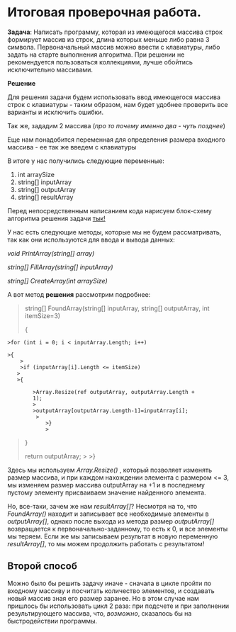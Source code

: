 # Итоговая проверочная работа.

**Задача**: Написать программу, которая из имеющегося массива строк формирует массив из строк, длина которых
меньше либо равна 3 символа. Первоначальный массив можно ввести с клавиатуры, либо задать на старте
выполнения алгоритма. При решении не рекомендуется пользоваться коллекциями, лучше обойтись
исключительно массивами.

**Решение**

Для решения задачи будем использовать ввод имеющегося массива строк с клавиатуры - таким образом, нам будет удобнее проверить все варианты и исключить ошибки.

Так же, зададим 2 массива (*про то почему именно два - чуть позднее*)

Еще нам понадобится переменная для определения размера входного массива - ее так же введем с клавиатуры

В итоге у нас получились следующие переменные:

1. int arraySize
2. string[] inputArray
3. string[] outputArray
4. string[] resultArray

Перед непосредственным написанием кода нарисуем блок-схему алгоритма решения задачи [тык!](https://github.com/Eugenia4321/final-test-1-quarter/blob/master/Диаграмма.jpg)

У нас есть следующие методы, которые мы не будем рассматривать, так как они используются для ввода и вывода данных:

*void PrintArray(string[] array)*

*string[] FillArray(string[] inputArray)*

*string[] CreateArray(int arraySize)*

А вот метод **решения** рассмотрим подробнее:

>string[] FoundArray(string[] inputArray, string[] outputArray, int itemSize=3)
>
>{
>
    >for (int i = 0; i < inputArray.Length; i++)
   >
    >{
        >
        >if (inputArray[i].Length <= itemSize)
       >
       >{
>
            >Array.Resize(ref outputArray, outputArray.Length + 
            1);
            >                      
            >outputArray[outputArray.Length-1]=inputArray[i];
             >
                >}
                >
   > }
   >
 >return outputArray;
    >
    >}

Здесь мы используем *Array.Resize()* , который позволяет изменять размер массива, и при каждом нахождении элемента c размером <= 3, мы изменяем размер массива outputArray на +1 и в последнему пустому элементу присваиваем значение найденного элемента.

Но, все-таки, зачем же нам *resultArray[]*?
Несмотря на то, что *FoundArray()* находит и записывает все необходимые элементы в *outputArray[]*, однако после выхода из метода размер *outputArray[]* возвращается к первоначально-заданному, то есть к 0, и все элементы мы теряем.
Если же мы записываем результат в новую переменную *resultArray[]*, то мы можем продолжить работать с результатом! 

## Второй способ

Можно было бы решить задачу иначе - сначала в цикле пройти по входному массиву и посчитать количество элементов, и создавать новый массив зная его размер заранее. Но в этом случае нам пришлось бы использовать цикл 2 раза: при подсчете и при заполнении результирующего массива, что, *возможно*, сказалось бы на быстродействии программы.